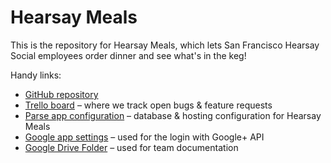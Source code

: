 Hearsay Meals
=============
This is the repository for Hearsay Meals, which lets San Francisco Hearsay Social employees order dinner and see what's in the keg!

Handy links:
- [GitHub repository](https://github.com/sukhada/hearsay-meals)
- [Trello board](https://trello.com/b/8ihCwZhK/hearsay-meals) – where we track open bugs & feature requests
- [Parse app configuration](https://www.parse.com/apps/hearsay-meals) – database & hosting configuration for Hearsay Meals
- [Google app settings](https://console.developers.google.com/project/hearsaysocialmeals) – used for the login with Google+ API
- [Google Drive Folder](https://drive.google.com/a/hearsaycorp.com/folderview?id=0BwzFNz0s3z4kdnR6OUhWU2NtY0k&usp=sharing) – used for team documentation
